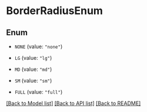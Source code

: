 # BorderRadiusEnum

## Enum


* `NONE` (value: `"none"`)

* `LG` (value: `"lg"`)

* `MD` (value: `"md"`)

* `SM` (value: `"sm"`)

* `FULL` (value: `"full"`)


[[Back to Model list]](../README.md#documentation-for-models) [[Back to API list]](../README.md#documentation-for-api-endpoints) [[Back to README]](../README.md)


